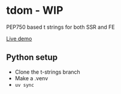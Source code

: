 # tdom - WIP

PEP750 based t strings for both SSR and FE

[Live demo](https://webreflection.github.io/tdom/src/)

## Python setup

- Clone the t-strings branch
- Make a .venv
- `uv sync`
